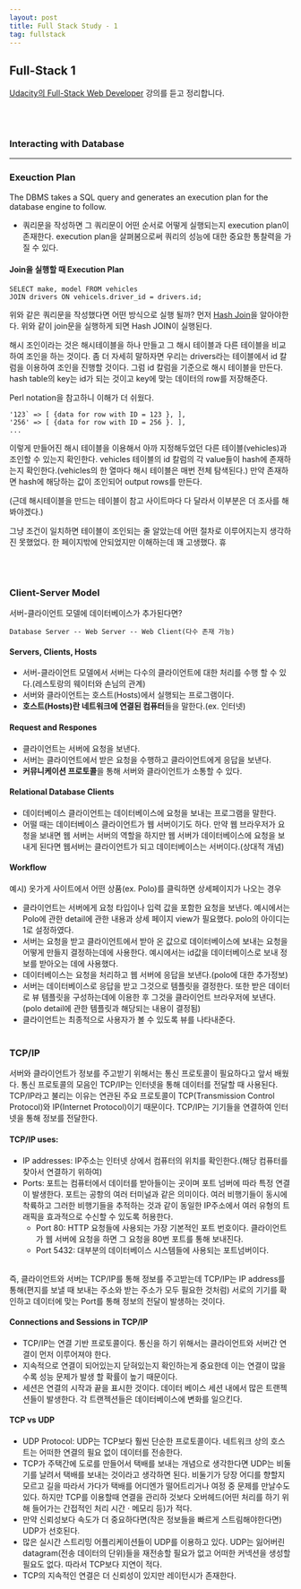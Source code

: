 ```yaml
---
layout: post
title: Full Stack Study - 1
tag: fullstack
---
```



## Full-Stack 1
[Udacity의 Full-Stack Web Developer](https://www.udacity.com/course/full-stack-web-developer-nanodegree--nd0044) 강의를 듣고 정리합니다.

<br><br>
### Interacting with Database
---

### Exeuction Plan
The DBMS takes a SQL query and generates an execution plan for the database engine to follow.<br>
- 쿼리문을 작성하면 그 쿼리문이 어떤 순서로 어떻게 실행되는지 execution plan이 존재한다. execution plan을 살펴봄으로써 쿼리의 성능에 대한 중요한 통찰력을 가질 수 있다.

#### Join을 실행할 때 Execution Plan
```
SELECT make, model FROM vehicles
JOIN drivers ON vehicels.driver_id = drivers.id;
```

위와 같은 쿼리문을 작성했다면 어떤 방식으로 실행 될까?
먼저 [Hash Join](https://www.depesz.com/2013/05/09/explaining-the-unexplainable-part-3/#hash-join)을 알아야한다.
위와 같이 join문을 실행하게 되면 Hash JOIN이 실행된다.

해시 조인이라는 것은 해시테이블을 하나 만들고 그 해시 테이블과 다른 테이블을 비교하여 조인을 하는 것이다.
좀 더 자세히 말하자면 우리는 drivers라는 테이블에서 id 칼럼을 이용하여 조인을 진행할 것이다.
그럼 id 칼럼을 기준으로 해시 테이블을 만든다. hash table의 key는 id가 되는 것이고 key에 맞는 데이터의 row를 저장해준다.

Perl notation을 참고하니 이해가 더 쉬웠다.
```
'123` => [ {data for row with ID = 123 }, ],
'256' => [ {data for row with ID = 256 }. ],
...
```

이렇게 만들어진 해시 테이블을 이용해서 아까 지정해두었던 다른 테이블(vehicles)과 조인할 수 있는지 확인한다.
vehicles 테이블의 id 칼럼의 각 value들이 hash에 존재하는지 확인한다.(vehicles의 한 열마다 해시 테이블은 매번 전체 탐색된다.)
만약 존재하면 hash에 해당하는 값이 조인되어 output rows를 만든다.

(근데 해시테이블을 만드는 테이블이 참고 사이트마다 다 달라서 이부분은 더 조사를 해봐야겠다.)

그냥 조건이 일치하면 테이블이 조인되는 줄 알았는데 어떤 절차로 이루어지는지 생각하진 못했었다. 한 페이지밖에 안되었지만 이해하는데 꽤 고생했다. 휴

<br><br>
### Client-Server Model
서버-클라이언트 모델에 데이터베이스가 추가된다면?
```
Database Server -- Web Server -- Web Client(다수 존재 가능)
```

#### Servers, Clients, Hosts
- 서버-클라이언트 모델에서 서버는 다수의 클라이언트에 대한 처리를 수행 할 수 있다.(레스토랑의 웨이터와 손님의 관계)
- 서버와 클라이언트는 호스트(Hosts)에서 실행되는 프로그램이다.
- **호스트(Hosts)란 네트워크에 연결된 컴퓨터**들을 말한다.(ex. 인터넷)

#### Request and Respones
- 클라이언트는 서버에 요청을 보낸다.
- 서버는 클라이언트에서 받은 요청을 수행하고 클라이언트에게 응답을 보낸다.
- **커뮤니케이션 프로토콜**을 통해 서버와 클라이언트가 소통할 수 있다.

#### Relational Database Clients
- 데이터베이스 클라이언트는 데이터베이스에 요청을 보내는 프로그램을 말한다.
- 어떨 때는 데이터베이스 클라이언트가 웹 서버이기도 하다. 만약 웹 브라우저가 요청을 보내면 웹 서버는 서버의 역할을 하지만 웹 서버가 데이터베이스에 요청을 보내게 된다면 웹서버는 클라이언트가 되고 데이터베이스는 서버이다.(상대적 개념)


#### Workflow
예시) 옷가게 사이트에서 어떤 상품(ex. Polo)를 클릭하면 상세페이지가 나오는 경우
- 클라이언트는 서버에게 요청 타입이나 입력 값을 포함한 요청을 보낸다. 예시에서는 Polo에 관한 detail에 관한 내용과 상세 페이지 view가 필요했다. polo의 아이디는 1로 설정하였다.
- 서버는 요청을 받고 클라이언트에서 받아 온 값으로 데이터베이스에 보내는 요청을 어떻게 만들지 결정하는데에 사용한다. 예시에서는 id값을 데이터베이스로 보내 정보를 받아오는 데에 사용했다.
- 데이터베이스는 요청을 처리하고 웹 서버에 응답을 보낸다.(polo에 대한 추가정보)
- 서버는 데이터베이스로 응답을 받고 그것으로 템플릿을 결정한다. 또한 받은 데이터로 뷰 템플릿을 구성하는데에 이용한 후 그것을 클라이언트 브라우저에 보낸다.(polo detail에 관한 템플릿과 해당되는 내용이 결정됨)
- 클라이언트는 최종적으로 사용자가 볼 수 있도록 뷰를 나타내준다.
<br><br>

### TCP/IP
서버와 클라이언트가 정보를 주고받기 위해서는 통신 프로토콜이 필요하다고 앞서 배웠다. 통신 프로토콜의 모음인 TCP/IP는 인터넷을 통해 데이터를 전달할 때 사용된다. TCP/IP라고 불리는 이유는 연관된 주요 프로토콜이 TCP(Transmission Control Protocol)와 IP(Internet Protocol)이기 때문이다. TCP/IP는 기기들을 연결하여 인터넷을 통해 정보를 전달한다.

#### TCP/IP uses:
- IP addresses: IP주소는 인터넷 상에서 컴퓨터의 위치를 확인한다.(해당 컴퓨터를 찾아서 연결하기 위하여)
- Ports: 포트는 컴퓨터에서 데이터를 받아들이는 곳이며 포트 넘버에 따라 특정 연결이 발생한다. 포트는 공항의 여러 터미널과 같은 의미이다. 여러 비행기들이 동시에 착륙하고 그러한 비행기들을 추적하는 것과 같이 동일한 IP주소에서 여러 유형의 트래픽을 효과적으로 수신할 수 있도록 허용한다.
  - Port 80: HTTP 요청들에 사용되는 가장 기본적인 포트 번호이다. 클라이언트가 웹 서버에 요청을 하면 그 요청을 80번 포트를 통해 보내진다.
  - Port 5432: 대부분의 데이터베이스 시스템들에 사용되는 포트넘버이다.

<br>
즉, 클라이언트와 서버는 TCP/IP를 통해 정보를 주고받는데 TCP/IP는 IP address를 통해(편지를 보낼 때 보내는 주소와 받는 주소가 모두 필요한 것처럼) 서로의 기기를 확인하고 데이터에 맞는 Port를 통해 정보의 전달이 발생하는 것이다.

#### Connections and Sessions in TCP/IP
- TCP/IP는 연결 기반 프로토콜이다. 통신을 하기 위해서는 클라이언트와 서버간 연결이 먼저 이루어져야 한다.
- 지속적으로 연결이 되어있는지 닫혀있는지 확인하는게 중요한데 이는 연결이 많을 수록 성능 문제가 발생 할 확률이 높기 때문이다.
- 세션은 연결의 시작과 끝을 표시한 것이다. 데이터 베이스 세션 내에서 많은 트랜젝션들이 발생한다. 각 트랜젝션들은 데이터베이스에 변화를 일으킨다.

#### TCP vs UDP
- UDP Protocol: UDP는 TCP보다 훨씬 단순한 프로토콜이다. 네트워크 상의 호스트는 어떠한 연결의 필요 없이 데이터를 전송한다.
- TCP가 주택간에 도로를 만들어서 택배를 보내는 개념으로 생각한다면 UDP는 비둘기를 날려서 택배를 보내는 것이라고 생각하면 된다. 비둘기가 당장 어디를 향할지 모르고 길을 따라서 가다가 택배를 어디엔가 떨어트리거나 여정 중 문제를 만날수도 있다. 하지만 TCP를 이용할때 연결을 관리하 것보다 오버헤드(어떤 처리를 하기 위해 들어가는 간접적인 처리 시간 · 메모리 등)가 적다.
- 만약 신뢰성보다 속도가 더 중요하다면(작은 정보들을 빠르게 스트림해야한다면) UDP가 선호된다.
- 많은 실시간 스트리밍 어플리케이션들이 UDP를 이용하고 있다. UDP는 잃어버린 datagram(전송 데이터의 단위)들을 재전송할 필요가 없고 어떠한 커넥션을 생성할 필요도 없다. 따라서 TCP보다 지연이 적다. 
- TCP의 지속적인 연결은 더 신뢰성이 있지만 레이턴시가 존재한다.
